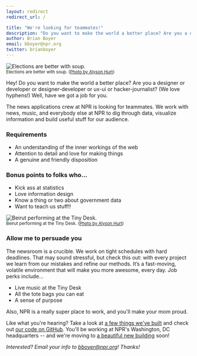 ```yaml
---
layout: redirect
redirect_url: /

title: "We're looking for teammates!"
description: "Do you want to make the world a better place? Are you a designer or developer or designer-developer or ux-ui or hacker-journalist? (We love hyphens!) Well, have we got a job for you."
author: Brian Boyer
email: bboyer@npr.org
twitter: brianboyer
---
```

![Elections are better with soup.](/img/posts/team-soup.jpg)<br/>
<small>Elections are better with soup. (<a href="http://instagram.com/p/RnoKv_Jq6e/">Photo by Alyson Hurt</a>)</small>

Hey! Do you want to make the world a better place? Are you a designer or developer or designer-developer or ux-ui or hacker-journalist? (We love hyphens!) Well, have we got a job for you.

The news applications crew at NPR is looking for teammates. We work with news, music, and everybody else at NPR to dig through data, visualize information and build useful stuff for our audience.

### Requirements

* An understanding of the inner workings of the web
* Attention to detail and love for making things
* A genuine and friendly disposition

### Bonus points to folks who...

* Kick ass at statistics
* Love information design
* Know a thing or two about government data
* Want to teach us stuff!!

![Beirut performing at the Tiny Desk.](/img/posts/beirut.jpg)<br/>
<small>Beirut performing at the Tiny Desk. (<a href="http://www.flickr.com/photos/alykat/5830037351/">Photo by Alyson Hurt</a>)</small>

### Allow me to persuade you

The newsroom is a crucible. We work on tight schedules with hard deadlines. That may sound stressful, but check this out: with every project we learn from our mistakes and refine our methods. It’s a fast-moving, volatile environment that will make you more awesome, every day. Job perks include...

* Live music at the Tiny Desk
* All the tote bags you can eat
* A sense of purpose

Also, NPR is a really super place to work, and you'll make your mom proud.

Like what you're hearing? Take a look at [a few things we've built](/2012/11/21/weather-elections-roundup.html) and check out [our code on GitHub](http://github.com/nprapps). You'll be working at NPR's Washington, DC headquarters -- and we're moving to [a beautiful new building](http://www.popville.com/2012/08/future-home-of-npr-looking-really-good/) soon!

_Interested? Email your info to [bboyer@npr.org](mailto:bboyer@npr.org)! Thanks!_
